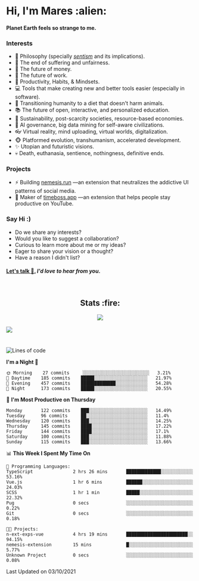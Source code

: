 <h1>Hi, I'm Mares :alien:</h1>

#### Planet Earth feels so strange to me.

### **Interests**

- 🌊 Philosophy (specially [_sentism_][sentismmedium] and its implications).
- 🎯 The end of suffering and unfairness.
- 💸 The future of money.
- 💼 The future of work.
- 🧠 Productivity, Habits, & Mindsets.
- 💻 Tools that make creating new and better tools easier (especially in software).
- 🥗 Transitioning humanity to a diet that doesn't harm animals.
- 📚 The future of open, interactive, and personalized education.
- 🌱 Sustainability, post-scarcity societies, resource-based economies.
- 🤖 AI governance, big data mining for self-aware civilizations.
- 👓 Virtual reality, mind uploading, virtual worlds, digitalization.
- 🐵 Platformed evolution, transhumanism, accelerated development.
- ✨ Utopian and futuristic visions.
- 💀 Death, euthanasia, sentience, nothingness, definitive ends.


### **Projects**

- ⚡ Building [nemesis.run](https://nemesis.run) —an extension that neutralizes the addictive UI patterns of social media.
- 💎 Maker of [timeboss.app](https://timeboss.app) —an extension that helps people stay productive on YouTube.


### **Say Hi :)**

- Do we share any interests?
- Would you like to suggest a collaboration?
- Curious to learn more about me or my ideas?
- Eager to share your vision or a thought?
- Have a reason I didn't list?

#### [Let's talk :wave:.](mailto:mareszhar@gmail.com) _I'd love to hear from you_.

[sentismmedium]: https://medium.com/@mareszhar/born-a-prisoner-a-reflection-about-life-its-struggles-and-a-plan-to-escape-d8566ce9b026

<br>

<h2 align="center">Stats :fire:</h2>

<div align="center">
  <img src="https://github-readme-streak-stats.herokuapp.com?user=mareszhar&theme=black-ice&hide_border=true&stroke=FFFFFF15&ring=DF8FFE&fire=DF8FFE&currStreakLabel=DF8FFE&background=1A232A&currStreakNum=86FFAB">
</div>

<!-- Add or remove this: &dates=B1AAB3FF at the end of the streak stats URL if they get bugged and aren't updating -->

<br>

<img src="https://activity-graph.herokuapp.com/graph?username=mareszhar&theme=nord&bg_color=00000000&color=979797&line=DF8FFE&point=00000000&area=true&hide_border=true">

<br>

<h1></h1>

<!--START_SECTION:waka-->
![Lines of code](https://img.shields.io/badge/From%20Hello%20World%20I%27ve%20Written-118820%20lines%20of%20code-blue)

**I'm a Night 🦉** 

```text
🌞 Morning    27 commits     ░░░░░░░░░░░░░░░░░░░░░░░░░   3.21% 
🌆 Daytime    185 commits    █████░░░░░░░░░░░░░░░░░░░░   21.97% 
🌃 Evening    457 commits    █████████████░░░░░░░░░░░░   54.28% 
🌙 Night      173 commits    █████░░░░░░░░░░░░░░░░░░░░   20.55%

```
📅 **I'm Most Productive on Thursday** 

```text
Monday       122 commits    ███░░░░░░░░░░░░░░░░░░░░░░   14.49% 
Tuesday      96 commits     ██░░░░░░░░░░░░░░░░░░░░░░░   11.4% 
Wednesday    120 commits    ███░░░░░░░░░░░░░░░░░░░░░░   14.25% 
Thursday     145 commits    ████░░░░░░░░░░░░░░░░░░░░░   17.22% 
Friday       144 commits    ████░░░░░░░░░░░░░░░░░░░░░   17.1% 
Saturday     100 commits    ███░░░░░░░░░░░░░░░░░░░░░░   11.88% 
Sunday       115 commits    ███░░░░░░░░░░░░░░░░░░░░░░   13.66%

```


📊 **This Week I Spent My Time On** 

```text
💬 Programming Languages: 
TypeScript               2 hrs 26 mins       █████████████░░░░░░░░░░░░   53.16% 
Vue.js                   1 hr 6 mins         ██████░░░░░░░░░░░░░░░░░░░   24.03% 
SCSS                     1 hr 1 min          █████░░░░░░░░░░░░░░░░░░░░   22.32% 
Pug                      0 secs              ░░░░░░░░░░░░░░░░░░░░░░░░░   0.22% 
Git                      0 secs              ░░░░░░░░░░░░░░░░░░░░░░░░░   0.18%

🐱‍💻 Projects: 
n-ext-exps-vue           4 hrs 19 mins       ███████████████████████░░   94.15% 
nemesis-extension        15 mins             █░░░░░░░░░░░░░░░░░░░░░░░░   5.77% 
Unknown Project          0 secs              ░░░░░░░░░░░░░░░░░░░░░░░░░   0.08%

```


 Last Updated on 03/10/2021
<!--END_SECTION:waka-->

